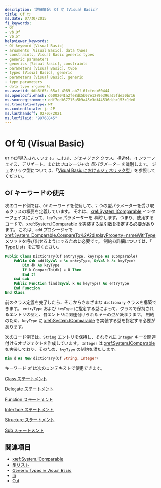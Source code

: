 ```yaml
---
description: '詳細情報: Of 句 (Visual Basic)'
title: Of 句
ms.date: 07/20/2015
f1_keywords:
- Of
- vb.Of
- vb.of
helpviewer_keywords:
- Of keyword [Visual Basic]
- arguments [Visual Basic], data types
- constraints, Visual Basic generic types
- generic parameters
- generics [Visual Basic], constraints
- parameters [Visual Basic], type
- types [Visual Basic], generic
- parameters [Visual Basic], generic
- type parameters
- data type arguments
ms.assetid: 0db8f65c-65af-4089-ab7f-6fcfecb60444
ms.openlocfilehash: d6002041a2fe8db5b07e12e9e396a65fde30b716
ms.sourcegitcommit: ddf7edb67715a5b9a45e3dd44536dabc153c1de0
ms.translationtype: HT
ms.contentlocale: ja-JP
ms.lasthandoff: 02/06/2021
ms.locfileid: "99768845"
---
```

# <a name="of-clause-visual-basic"></a>Of 句 (Visual Basic)

`Of` 句が導入されています。これは、*ジェネリック* クラス、構造体、インターフェイス、デリゲート、またはプロシージャの *型パラメーター* を識別します。 ジェネリック型については、「[Visual Basic におけるジェネリック型](../../programming-guide/language-features/data-types/generic-types.md)」を参照してください。  
  
## <a name="using-the-of-keyword"></a>Of キーワードの使用  

 次のコード例では、`Of` キーワードを使用して、2 つの型パラメーターを受け取るクラスの概要を定義しています。 それは、<xref:System.IComparable> インターフェイスによって、`keyType` パラメーターを *制約* します。つまり、使用するコードで、<xref:System.IComparable> を実装する型引数を指定する必要があります。 これは、`add` プロシージャで <xref:System.IComparable.CompareTo%2A?displayProperty=nameWithType> メソッドを呼び出せるようにするために必要です。 制約の詳細については、「 [Type List](type-list.md)」をご覧ください。  
  
```vb  
Public Class Dictionary(Of entryType, keyType As IComparable)  
    Public Sub add(ByVal e As entryType, ByVal k As keyType)  
        Dim dk As keyType  
        If k.CompareTo(dk) = 0 Then  
        End If  
    End Sub  
    Public Function find(ByVal k As keyType) As entryType  
    End Function  
End Class  
```  
  
 前のクラス定義を完了したら、そこからさまざまな `dictionary` クラスを構築できます。 `entryType` および `keyType` に指定する型によって、クラスで保持されるエントリの型と、各エントリに関連付けられるキーの型が決まります。 制約のため、`keyType` に <xref:System.IComparable> を実装する型を指定する必要があります。  
  
 次のコード例では、`String` エントリを保持し、それぞれに `Integer` キーを関連付けるオブジェクトを作成しています。 `Integer` は <xref:System.IComparable> を実装しており、そのため、`keyType` の制約を満たします。  
  
```vb  
Dim d As New dictionary(Of String, Integer)  
```  
  
 キーワード `Of` は次のコンテキストで使用できます。  
  
 [Class ステートメント](class-statement.md)  
  
 [Delegate ステートメント](delegate-statement.md)  
  
 [Function ステートメント](function-statement.md)  
  
 [Interface ステートメント](interface-statement.md)  
  
 [Structure ステートメント](structure-statement.md)  
  
 [Sub ステートメント](sub-statement.md)  
  
## <a name="see-also"></a>関連項目

- <xref:System.IComparable>
- [型リスト](type-list.md)
- [Generic Types in Visual Basic](../../programming-guide/language-features/data-types/generic-types.md)
- [In](../modifiers/in-generic-modifier.md)
- [Out](../modifiers/out-generic-modifier.md)

